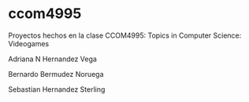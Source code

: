 # ccom4995

Proyectos hechos en la clase CCOM4995: Topics in Computer Science: Videogames

Adriana N Hernandez Vega


Bernardo Bermudez Noruega


Sebastian Hernandez Sterling
